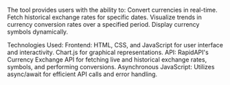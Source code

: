 The tool provides users with the ability to:
Convert currencies in real-time.
Fetch historical exchange rates for specific dates.
Visualize trends in currency conversion rates over a specified period.
Display currency symbols dynamically.

Technologies Used:
Frontend:
HTML, CSS, and JavaScript for user interface and interactivity.
Chart.js for graphical representations.
API:
RapidAPI's Currency Exchange API for fetching live and historical exchange rates, symbols, and performing conversions.
Asynchronous JavaScript:
Utilizes async/await for efficient API calls and error handling.
